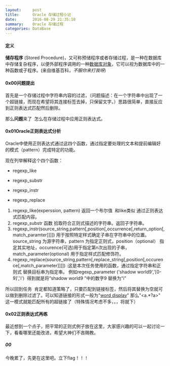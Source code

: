 ```yaml
---
layout:     post
title:      Oracle 存储过程小记
date:       2016-08-29 21:35:18
summary:    Oracle 存储过程
categories: DataBase
---
```


#### 定义

**储存程序** (Stored Procedure)，又可称预储程序或者存储过程，是一种在数据库中存储复杂程序，以便外部程序调用的一种[数据库对象](https://zh.wikipedia.org/w/index.php?title=%E8%B3%87%E6%96%99%E5%BA%AB%E7%89%A9%E4%BB%B6&action=edit&redlink=1)，它可以视为数据库中的一种函数或子程序。(来自维基百科，*不服你来打我呀*)

#### 0x00问题提出

首先是一个存储过程中字符串内容的过滤，（问题描述：在一个字符串中出现了一个超链接，而现在希望将其连接标签去掉，只保留文字。）思路很简单，直接反应到正则表达式匹配然后删除。

那么**问题**来了  怎么在存储过程中应用正则表达式。

#### 0x01Oracle正则表达式分析

Oracle中使用正则表达式通过这四个函数，通过指定要处理的文本和提前编辑好的模式（pattern）完成特定的功能。

现在列举解释这个四个函数：

- regexp_like 


- regexp_substr


- regexp_instr


- regexp_replace

1. regexp_like(experssion, pattern) 返回一个布尔值  和like类似 通过正则表达式匹配内容。
2. regexp_substr 函数 拾取符合正则式描述的字符串。返回子字符串。
3. regexp_instr(source_string,pattern[,position[,occurrence[,return_option[,match_paramter]]]]) 用于按照特定样式确定子串在字符串中的位置。source_string 为源字符串，pattern 为指定正则式，position（optional） 指定其实地址，occurence(可选)用于指定第n次出现的子串，match_parameter(optional) 用于指定样式匹配修饰符。 
4. regexp_replace(source_string,pattern[,replace_string[,position[,occurence[,match_parameter]]]]) :这是本次任务使用的函数，通过指定字符串和正则式 替换目标串为指定串。 例如regexp_parameter ('shadow world9','[0-9]','i')  得到就是将“shadow world9 ”中的数字9 替换为“i”

 所以回到任务  肯定都知道策略了，只要匹配到链接标签，然后将其替换为空就可以做到删除过滤了。可以知道链接的形式一般为"<a href="http://www.something.com">word display</a>" 那么"<a.*?a>" 这一模式就能匹配所有的超链接了（特殊情况考虑不多，，，将就下）

#### 0x02正则表达式再练 

最近想到一个点子，把平常的正则式例子放在这里，大家感兴趣的可以一起讨论一下，看看哪里还能改进，希望大神们不吝赐教。

##### 	00 

今晚累了，先更在这里吧。立下flag！！！